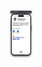 <p align="center">
  <img src="https://github.com/armartinez/armartinez/blob/main/profile.png?raw=true" height="80vh">
</p>
